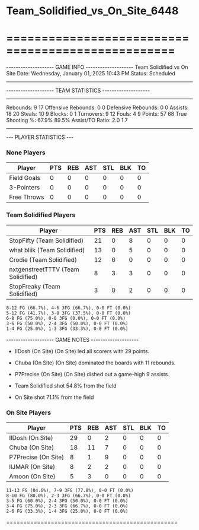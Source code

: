 # Team_Solidified_vs_On_Site_6448

==================================================
==================================================

-------------------- GAME INFO --------------------
Team Solidified vs On Site
Date: Wednesday, January 01, 2025 10:43 PM
Status: Scheduled

--------------------------------------------------

-------------------- TEAM STATISTICS --------------------

---------------------------------------------------------------------------
Rebounds:                 9                         17
Offensive Rebounds:       0                         0
Defensive Rebounds:       0                         0
Assists:                  18                        20
Steals:                   10                        9
Blocks:                   0                         1
Turnovers:                9                         12
Fouls:                    4                         9
Points:                   57                        68
True Shooting %:          67.9%                     89.5%
Assist/TO Ratio:          2.0                       1.7

--------------------------------------------------

--- PLAYER STATISTICS ---

### None Players

|Player|PTS|REB|AST|STL|BLK|TO|
|---|---|---|---|---|---|---|
|Field Goals|0|0|0|0|0|0|
|3-Pointers|0|0|0|0|0|0|
|Free Throws|0|0|0|0|0|0|

### Team Solidified Players

|Player|PTS|REB|AST|STL|BLK|TO|
|---|---|---|---|---|---|---|
|StopFifty (Team Solidified)|21|0|8|0|0|0|
|what bliik (Team Solidified)|13|0|5|0|0|0|
|Crodie (Team Solidified)|12|6|0|0|0|0|
|nxtgenstreetTTTV (Team Solidified)|8|3|3|0|0|0|
|StopFreaky (Team Solidified)|3|0|2|0|0|0|

```
8-12 FG (66.7%), 4-6 3FG (66.7%), 0-0 FT (0.0%)
5-12 FG (41.7%), 3-8 3FG (37.5%), 0-0 FT (0.0%)
6-8 FG (75.0%), 0-0 3FG (0.0%), 0-0 FT (0.0%)
3-6 FG (50.0%), 2-4 3FG (50.0%), 0-0 FT (0.0%)
1-4 FG (25.0%), 1-3 3FG (33.3%), 0-0 FT (0.0%)
```

-------------------- GAME NOTES --------------------

* IlDosh (On Site) (On Site) led all scorers with 29 points.
* Chuba (On Site) (On Site) dominated the boards with 11 rebounds.
* P7Precise (On Site) (On Site) dished out a game-high 9 assists.

* Team Solidified shot 54.8% from the field

* On Site shot 71.1% from the field

### On Site Players

|Player|PTS|REB|AST|STL|BLK|TO|
|---|---|---|---|---|---|---|
|IlDosh (On Site)|29|0|2|0|0|0|
|Chuba (On Site)|18|11|7|0|0|0|
|P7Precise (On Site)|8|1|9|0|0|0|
|llJMAR (On Site)|8|2|2|0|0|0|
|Amoon (On Site)|5|3|0|0|0|0|

```
11-13 FG (84.6%), 7-9 3FG (77.8%), 0-0 FT (0.0%)
8-10 FG (80.0%), 2-3 3FG (66.7%), 0-0 FT (0.0%)
3-5 FG (60.0%), 2-4 3FG (50.0%), 0-0 FT (0.0%)
3-4 FG (75.0%), 2-3 3FG (66.7%), 0-0 FT (0.0%)
2-6 FG (33.3%), 1-4 3FG (25.0%), 0-0 FT (0.0%)
```

==================================================
